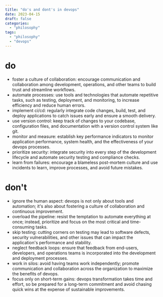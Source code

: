 ```yaml
---
title: "do's and dont's in devops"
date: 2023-04-15
draft: false
categories:
  - "philosophy"
tags:
  - "philosophy"
  - "devops"
---
```


# do

- foster a culture of collaboration: encourage communication and collaboration among development, operations, and other teams to build trust and streamline workflows.
- automate processes: use tools and technologies that automate repetitive tasks, such as testing, deployment, and monitoring, to increase efficiency and reduce human errors.
- implement ci/cd: regularly integrate code changes, build, test, and deploy applications to catch issues early and ensure a smooth delivery.
- use version control: keep track of changes to your codebase, configuration files, and documentation with a version control system like git.
- monitor and measure: establish key performance indicators to monitor application performance, system health, and the effectiveness of your devops processes.
- prioritize security: integrate security into every step of the development lifecycle and automate security testing and compliance checks.
- learn from failures: encourage a blameless post-mortem culture and use incidents to learn, improve processes, and avoid future mistakes.

# don't

- ignore the human aspect: devops is not only about tools and automation; it's also about fostering a culture of collaboration and continuous improvement.
- overload the pipeline: resist the temptation to automate everything at once; instead, prioritize and focus on the most critical and time-consuming tasks.
- skip testing: cutting corners on testing may lead to software defects, security vulnerabilities, and other issues that can impact the application's performance and stability.
- neglect feedback loops: ensure that feedback from end-users, developers, and operations teams is incorporated into the development and deployment processes.
- work in silos: avoid having teams work independently; promote communication and collaboration across the organization to maximize the benefits of devops.
- focus only on short-term gains: devops transformation takes time and effort, so be prepared for a long-term commitment and avoid chasing quick wins at the expense of sustainable improvements.
